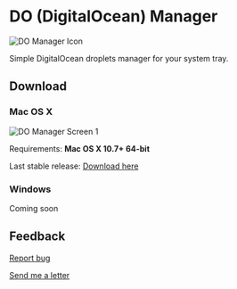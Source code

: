 # DO (DigitalOcean) Manager

![DO Manager Icon](http://www.aoizora.org/domanager/main_logo.png)

Simple DigitalOcean droplets manager for your system tray.

## Download

### Mac OS X

![DO Manager Screen 1](http://www.aoizora.org/domanager/screen.png)

Requirements: **Mac OS X 10.7+ 64-bit**

Last stable release: [Download here](http://aoizora.org/domanager/download/mac/)

### Windows

Coming soon

## Feedback

[Report bug](https://github.com/itohnobue/domanager/issues/new)

[Send me a letter](mailto:nobu@aoizora.org)